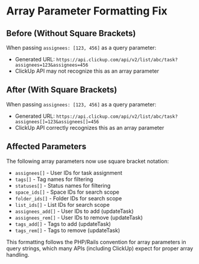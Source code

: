 # Array Parameter Formatting Fix

## Before (Without Square Brackets)
When passing `assignees: [123, 456]` as a query parameter:
- Generated URL: `https://api.clickup.com/api/v2/list/abc/task?assignees=123&assignees=456`
- ClickUp API may not recognize this as an array parameter

## After (With Square Brackets)
When passing `assignees: [123, 456]` as a query parameter:
- Generated URL: `https://api.clickup.com/api/v2/list/abc/task?assignees[]=123&assignees[]=456`
- ClickUp API correctly recognizes this as an array parameter

## Affected Parameters
The following array parameters now use square bracket notation:
- `assignees[]` - User IDs for task assignment
- `tags[]` - Tag names for filtering
- `statuses[]` - Status names for filtering
- `space_ids[]` - Space IDs for search scope
- `folder_ids[]` - Folder IDs for search scope
- `list_ids[]` - List IDs for search scope
- `assignees_add[]` - User IDs to add (updateTask)
- `assignees_rem[]` - User IDs to remove (updateTask)
- `tags_add[]` - Tags to add (updateTask)
- `tags_rem[]` - Tags to remove (updateTask)

This formatting follows the PHP/Rails convention for array parameters in query strings, which many APIs (including ClickUp) expect for proper array handling.